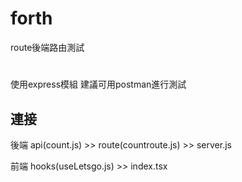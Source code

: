 # forth

route後端路由測試

#
使用express模組
建議可用postman進行測試

## 連接
後端 api(count.js) >> route(countroute.js) >> server.js

前端 hooks(useLetsgo.js) >> index.tsx